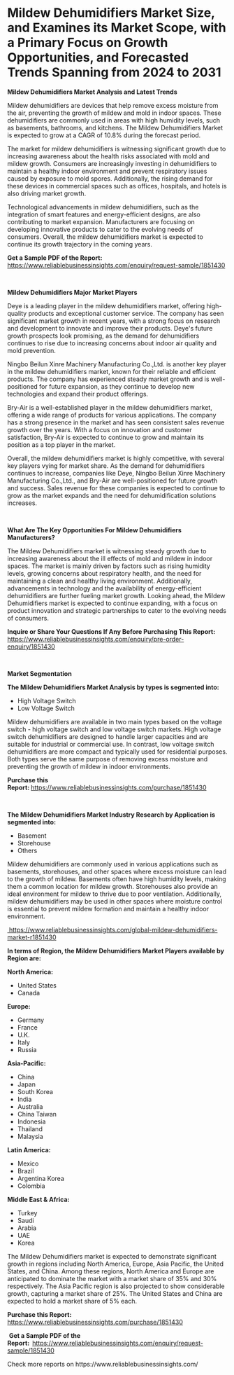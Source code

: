 <p><h1>Mildew Dehumidifiers Market Size, and Examines its Market Scope, with a Primary Focus on Growth Opportunities, and Forecasted Trends Spanning from 2024 to 2031</h1></p><p><strong>Mildew Dehumidifiers Market Analysis and Latest Trends</strong></p>
<p><p>Mildew dehumidifiers are devices that help remove excess moisture from the air, preventing the growth of mildew and mold in indoor spaces. These dehumidifiers are commonly used in areas with high humidity levels, such as basements, bathrooms, and kitchens. The Mildew Dehumidifiers Market is expected to grow at a CAGR of 10.8% during the forecast period.</p><p>The market for mildew dehumidifiers is witnessing significant growth due to increasing awareness about the health risks associated with mold and mildew growth. Consumers are increasingly investing in dehumidifiers to maintain a healthy indoor environment and prevent respiratory issues caused by exposure to mold spores. Additionally, the rising demand for these devices in commercial spaces such as offices, hospitals, and hotels is also driving market growth.</p><p>Technological advancements in mildew dehumidifiers, such as the integration of smart features and energy-efficient designs, are also contributing to market expansion. Manufacturers are focusing on developing innovative products to cater to the evolving needs of consumers. Overall, the mildew dehumidifiers market is expected to continue its growth trajectory in the coming years.</p></p>
<p><strong>Get a Sample PDF of the Report:&nbsp;</strong> <a href="https://www.reliablebusinessinsights.com/enquiry/request-sample/1851430">https://www.reliablebusinessinsights.com/enquiry/request-sample/1851430</a></p>
<p>&nbsp;</p>
<p><strong>Mildew Dehumidifiers Major Market Players</strong></p>
<p><p>Deye is a leading player in the mildew dehumidifiers market, offering high-quality products and exceptional customer service. The company has seen significant market growth in recent years, with a strong focus on research and development to innovate and improve their products. Deye's future growth prospects look promising, as the demand for dehumidifiers continues to rise due to increasing concerns about indoor air quality and mold prevention.</p><p>Ningbo Beilun Xinre Machinery Manufacturing Co.,Ltd. is another key player in the mildew dehumidifiers market, known for their reliable and efficient products. The company has experienced steady market growth and is well-positioned for future expansion, as they continue to develop new technologies and expand their product offerings.</p><p>Bry-Air is a well-established player in the mildew dehumidifiers market, offering a wide range of products for various applications. The company has a strong presence in the market and has seen consistent sales revenue growth over the years. With a focus on innovation and customer satisfaction, Bry-Air is expected to continue to grow and maintain its position as a top player in the market.</p><p>Overall, the mildew dehumidifiers market is highly competitive, with several key players vying for market share. As the demand for dehumidifiers continues to increase, companies like Deye, Ningbo Beilun Xinre Machinery Manufacturing Co.,Ltd., and Bry-Air are well-positioned for future growth and success. Sales revenue for these companies is expected to continue to grow as the market expands and the need for dehumidification solutions increases.</p></p>
<p>&nbsp;</p>
<p><strong>What Are The Key Opportunities For Mildew Dehumidifiers Manufacturers?</strong></p>
<p><p>The Mildew Dehumidifiers market is witnessing steady growth due to increasing awareness about the ill effects of mold and mildew in indoor spaces. The market is mainly driven by factors such as rising humidity levels, growing concerns about respiratory health, and the need for maintaining a clean and healthy living environment. Additionally, advancements in technology and the availability of energy-efficient dehumidifiers are further fueling market growth. Looking ahead, the Mildew Dehumidifiers market is expected to continue expanding, with a focus on product innovation and strategic partnerships to cater to the evolving needs of consumers.</p></p>
<p><strong>Inquire or Share Your Questions If Any Before Purchasing This Report:</strong> <a href="https://www.reliablebusinessinsights.com/enquiry/pre-order-enquiry/1851430">https://www.reliablebusinessinsights.com/enquiry/pre-order-enquiry/1851430</a></p>
<p>&nbsp;</p>
<p><strong>Market Segmentation</strong></p>
<p><strong>The Mildew Dehumidifiers Market Analysis by types is segmented into:</strong></p>
<p><ul><li>High Voltage Switch</li><li>Low Voltage Switch</li></ul></p>
<p><p>Mildew dehumidifiers are available in two main types based on the voltage switch - high voltage switch and low voltage switch markets. High voltage switch dehumidifiers are designed to handle larger capacities and are suitable for industrial or commercial use. In contrast, low voltage switch dehumidifiers are more compact and typically used for residential purposes. Both types serve the same purpose of removing excess moisture and preventing the growth of mildew in indoor environments.</p></p>
<p><strong>Purchase this Report:&nbsp;</strong><a href="https://www.reliablebusinessinsights.com/purchase/1851430">https://www.reliablebusinessinsights.com/purchase/1851430</a></p>
<p>&nbsp;</p>
<p><strong>The Mildew Dehumidifiers Market Industry Research by Application is segmented into:</strong></p>
<p><ul><li>Basement</li><li>Storehouse</li><li>Others</li></ul></p>
<p><p>Mildew dehumidifiers are commonly used in various applications such as basements, storehouses, and other spaces where excess moisture can lead to the growth of mildew. Basements often have high humidity levels, making them a common location for mildew growth. Storehouses also provide an ideal environment for mildew to thrive due to poor ventilation. Additionally, mildew dehumidifiers may be used in other spaces where moisture control is essential to prevent mildew formation and maintain a healthy indoor environment.</p></p>
<p><a href="https://www.reliablebusinessinsights.com/global-mildew-dehumidifiers-market-r1851430">&nbsp;https://www.reliablebusinessinsights.com/global-mildew-dehumidifiers-market-r1851430</a></p>
<p><strong>In terms of Region, the Mildew Dehumidifiers Market Players available by Region are:</strong></p>
<p>
    <p> <strong> North America: </strong>
        <ul>
            <li>United States</li>
            <li>Canada</li>
        </ul>
        </p> 
    <p> <strong> Europe: </strong>
        <ul>
            <li>Germany</li>
            <li>France</li>
            <li>U.K.</li>
            <li>Italy</li>
            <li>Russia</li>
        </ul>
        </p> 
    <p> <strong> Asia-Pacific: </strong>
        <ul>
            <li>China</li>
            <li>Japan</li>
            <li>South Korea</li>
            <li>India</li>
            <li>Australia</li>
            <li>China Taiwan</li>
            <li>Indonesia</li>
            <li>Thailand</li>
            <li>Malaysia</li>
        </ul>
        </p> 
    <p> <strong> Latin America: </strong>
        <ul>
            <li>Mexico</li>
            <li>Brazil</li>
            <li>Argentina Korea</li>
            <li>Colombia</li>
        </ul>
        </p> 
    <p> <strong> Middle East & Africa: </strong>
        <ul>
            <li>Turkey</li>
            <li>Saudi</li>
            <li>Arabia</li>
            <li>UAE</li>
            <li>Korea</li>
        </ul>
    </p>
    </p>
<p><p>The Mildew Dehumidifiers market is expected to demonstrate significant growth in regions including North America, Europe, Asia Pacific, the United States, and China. Among these regions, North America and Europe are anticipated to dominate the market with a market share of 35% and 30% respectively. The Asia Pacific region is also projected to show considerable growth, capturing a market share of 25%. The United States and China are expected to hold a market share of 5% each.</p></p>
<p><strong>Purchase this Report: </strong><a href="https://www.reliablebusinessinsights.com/purchase/1851430">https://www.reliablebusinessinsights.com/purchase/1851430</a></p>
<p>&nbsp;<strong>Get a Sample PDF of the Report:&nbsp;&nbsp;</strong><a href="https://www.reliablebusinessinsights.com/enquiry/request-sample/1851430">https://www.reliablebusinessinsights.com/enquiry/request-sample/1851430</a></p>
<p><strong></strong></p>
<p>Check more reports on https://www.reliablebusinessinsights.com/</p>